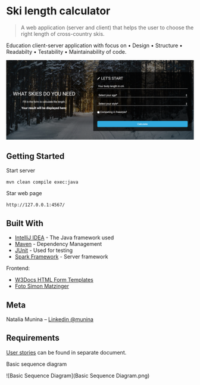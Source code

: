 # Ski length calculator
> A web application (server and client) that helps the user to choose
  the right length of cross-country skis.

Education client-server application with focus on • Design • Structure • Readabilty • Testability • Maintainability of code.

![screenshot](skiesApp.png)

## Getting Started

Start server

```
mvn clean compile exec:java
``` 

Star web page

```
http://127.0.0.1:4567/
```

## Built With

* [IntelliJ IDEA](https://www.jetbrains.com/idea/) - The Java framework used
* [Maven](https://maven.apache.org/) - Dependency Management
* [JUnit](https://junit.org/) - Used for testing
* [Spark Framework](http://sparkjava.com/l) - Server framework

Frontend:

* [W3Docs HTML Form Templates](https://www.w3docs.com/learn-html/html-form-templates.html)
* [Foto Simon Matzinger](https://unsplash.com/photos/-O8r5oLosYo)


## Meta

Natalia Munina – [Linkedin @munina](https://www.linkedin.com/in/munina/)

## Requirements
[User stories](ToDo.md) can be found in separate document.

Basic sequence diagram

![Basic Sequence Diagram](Basic Sequence Diagram.png)
